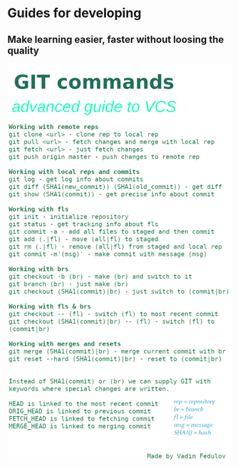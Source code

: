 # Guides for developing
## Make learning easier, faster without loosing the quality

![cover](https://github.com/vadimfedulov395/guides-dev/raw/master/git-guide.png)

